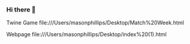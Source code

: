 ### Hi there 👋
Twine Game
file:///Users/masonphillips/Desktop/Match%20Week.html

Webpage
file:///Users/masonphillips/Desktop/index%20(1).html

<!--
**masonphillips13/masonphillips13** is a ✨ _special_ ✨ repository because its `README.md` (this file) appears on your GitHub profile.

Here are some ideas to get you started:

- 🔭 I’m currently working on ...
- 🌱 I’m currently learning ...
- 👯 I’m looking to collaborate on ...
- 🤔 I’m looking for help with ...
- 💬 Ask me about ...
- 📫 How to reach me: ...
- 😄 Pronouns: ...
- ⚡ Fun fact: ...
-->
